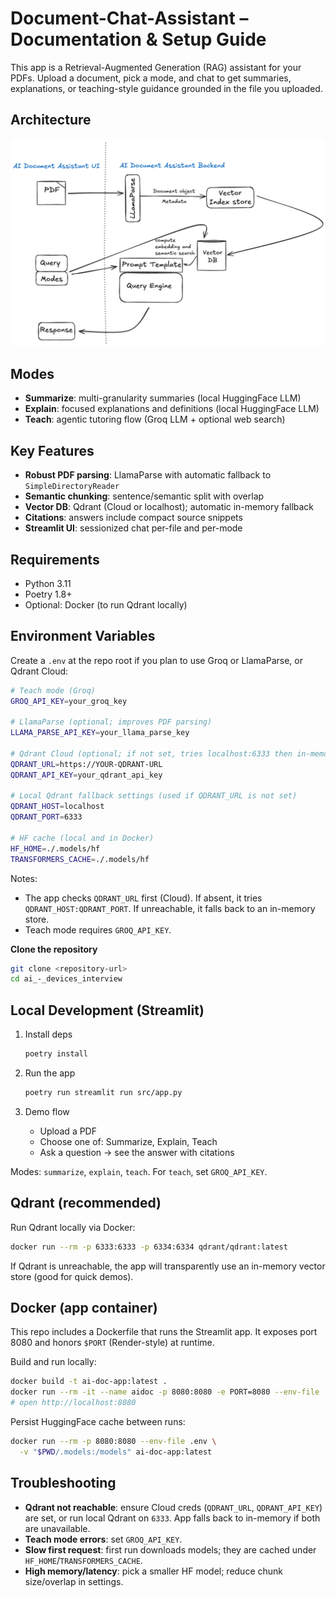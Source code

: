 # Document-Chat-Assistant – Documentation & Setup Guide

This app is a Retrieval-Augmented Generation (RAG) assistant for your PDFs. Upload a document, pick a mode, and chat to get summaries, explanations, or teaching-style guidance grounded in the file you uploaded.

## Architecture

![AI Document Assistant Architecture](images/AI_Document_Assistant_Architecture.png)

## Modes

- **Summarize**: multi-granularity summaries (local HuggingFace LLM)
- **Explain**: focused explanations and definitions (local HuggingFace LLM)
- **Teach**: agentic tutoring flow (Groq LLM + optional web search)

## Key Features

- **Robust PDF parsing**: LlamaParse with automatic fallback to `SimpleDirectoryReader`
- **Semantic chunking**: sentence/semantic split with overlap
- **Vector DB**: Qdrant (Cloud or localhost); automatic in-memory fallback
- **Citations**: answers include compact source snippets
- **Streamlit UI**: sessionized chat per-file and per-mode

## Requirements

- Python 3.11
- Poetry 1.8+
- Optional: Docker (to run Qdrant locally)

## Environment Variables

Create a `.env` at the repo root if you plan to use Groq or LlamaParse, or Qdrant Cloud:

```bash
# Teach mode (Groq)
GROQ_API_KEY=your_groq_key

# LlamaParse (optional; improves PDF parsing)
LLAMA_PARSE_API_KEY=your_llama_parse_key

# Qdrant Cloud (optional; if not set, tries localhost:6333 then in-memory)
QDRANT_URL=https://YOUR-QDRANT-URL
QDRANT_API_KEY=your_qdrant_api_key

# Local Qdrant fallback settings (used if QDRANT_URL is not set)
QDRANT_HOST=localhost
QDRANT_PORT=6333

# HF cache (local and in Docker)
HF_HOME=./.models/hf
TRANSFORMERS_CACHE=./.models/hf
```

Notes:
- The app checks `QDRANT_URL` first (Cloud). If absent, it tries `QDRANT_HOST:QDRANT_PORT`. If unreachable, it falls back to an in-memory store.
- Teach mode requires `GROQ_API_KEY`.

**Clone the repository**
   ```bash
   git clone <repository-url>
   cd ai_-_devices_interview
   ```

## Local Development (Streamlit)

1. Install deps
   ```bash
   poetry install
   ```

2. Run the app
   ```bash
   poetry run streamlit run src/app.py
   ```

3. Demo flow
   - Upload a PDF
   - Choose one of: Summarize, Explain, Teach
   - Ask a question → see the answer with citations



Modes: `summarize`, `explain`, `teach`. For `teach`, set `GROQ_API_KEY`.

## Qdrant (recommended)

Run Qdrant locally via Docker:

```bash
docker run --rm -p 6333:6333 -p 6334:6334 qdrant/qdrant:latest
```

If Qdrant is unreachable, the app will transparently use an in-memory vector store (good for quick demos).

## Docker (app container)

This repo includes a Dockerfile that runs the Streamlit app. It exposes port 8080 and honors `$PORT` (Render-style) at runtime.

Build and run locally:

```bash
docker build -t ai-doc-app:latest .
docker run --rm -it --name aidoc -p 8080:8080 -e PORT=8080 --env-file .env ai-doc-app:latest
# open http://localhost:8080
```

Persist HuggingFace cache between runs:

```bash
docker run --rm -p 8080:8080 --env-file .env \
  -v "$PWD/.models:/models" ai-doc-app:latest
```

## Troubleshooting

- **Qdrant not reachable**: ensure Cloud creds (`QDRANT_URL`, `QDRANT_API_KEY`) are set, or run local Qdrant on `6333`. App falls back to in-memory if both are unavailable.
- **Teach mode errors**: set `GROQ_API_KEY`.
- **Slow first request**: first run downloads models; they are cached under `HF_HOME`/`TRANSFORMERS_CACHE`.
- **High memory/latency**: pick a smaller HF model; reduce chunk size/overlap in settings.

